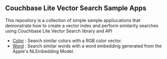 ## Couchbase Lite Vector Search Sample Apps
This repository is a collection of simple sample appliucations that demonstrate how to create a vector index and perform similarity searches using Couchbase Lite Vector Search library and API

* [Color](color) : Search similar colors with a RGB color vector.
* [Word](word) : Search similar words with a word embedding generated from the Apple's NLEmbedding Model.
